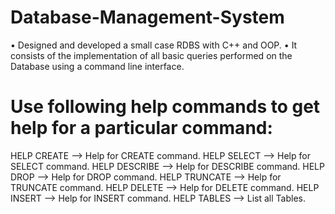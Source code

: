 # Database-Management-System

• Designed and developed a small case RDBS with C++ and OOP. 
• It consists of the implementation of all basic queries performed on the Database using a command line interface.

# Use following help commands to get help for a particular command:
HELP CREATE --> Help for CREATE command.
HELP SELECT --> Help for SELECT command.
HELP DESCRIBE --> Help for DESCRIBE command.
HELP DROP --> Help for DROP command.
HELP TRUNCATE --> Help for TRUNCATE command.
HELP DELETE --> Help for DELETE command.
HELP INSERT --> Help for INSERT command.
HELP TABLES --> List all Tables.
